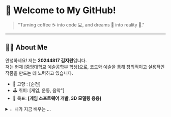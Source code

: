 # 🌟 Welcome to My GitHub!

> "Turning coffee ☕ into code 💻, and dreams 🌌 into reality 🚀."

---

## 🧑‍💻 About Me
안녕하세요! 저는 **20244817 김지원**입니다.  
저는 현재 [중앙대학교 예술공학부 학생]으로, 코드와 예술을 통해 창의적이고 실용적인 작품을 만드는 데 노력하고 있습니다.
- 🏡 고향 : [순천]  
- 🕹️ 취미: [게임, 운동, 음악"]  
- 🎯 목표: **[게임 소프트웨어 개발, 3D 모델링 응용]**

<details>
<summary>
  <img src="https://raw.githubusercontent.com/Tarikul-Islam-Anik/Animated-Fluent-Emojis/master/Emojis/Hand%20gestures/Eyes.png" alt="Eyes" width="2%" /> 내가 지금 배우는 ... 
</summary>
   <br>

<img src="https://img.shields.io/badge/Adobe-FF0000?style=flat-square&logo=Adobe&logoColor=white" width="8%"> <img src="https://img.shields.io/badge/Adobe Photoshop-31A8FF?style=flat-square&logo=Adobe Photoshop&logoColor=white" width="15.5%"> <img src="https://img.shields.io/badge/Adobe Illustrator-FF9A00?style=flat-square&logo=Adobe Illustrator&logoColor=white" width="15.5%"> <img src="https://img.shields.io/badge/Adobe Premiere Pro-9999FF?style=flat-square&logo=Adobe Premiere Pro&logoColor=white" width="17.5%"> <img src="https://img.shields.io/badge/Anaconda-44A833?style=flat-square&logo=Anaconda&logoColor=white" width="10.5%">
<br>
<img src="https://img.shields.io/badge/C-A8B9CC?style=flat-square&logo=C&logoColor=white" width="4.5%"> <img src="https://img.shields.io/badge/C++-00599C?style=flat-square&logo=C%2B%2B&logoColor=white" width="6.8%"> <img src="https://img.shields.io/badge/GitHub-181717?style=flat-square&logo=GitHub&logoColor=white" width="8.3%"> <img src="https://img.shields.io/badge/Google Colab-F9AB00?style=flat-square&logo=Google Colab&logoColor=white" width="`17.3%">
  
![js](https://img.shields.io/badge/Adobe-FF0000?style=flat-square&logo=Adobe&logoColor=white) ![html](https://img.shields.io/badge/HTML5-E34F26?style=for-the-badge&logo=html5&logoColor=white) ![css](https://img.shields.io/badge/CSS-239120?&style=for-the-badge&logo=css3&logoColor=white) ![react](https://img.shields.io/badge/React-20232A?style=for-the-badge&logo=react&logoColor=61DAFB)  
![MySQL](https://img.shields.io/badge/mysql-%2300f.svg?style=for-the-badge&logo=mysql&logoColor=white) ![java](https://img.shields.io/badge/Java-ED8B00?style=for-the-badge&logo=openjdk&logoColor=white) ![c](https://img.shields.io/badge/C-00599C?style=for-the-badge&logo=c&logoColor=white) ![python](https://img.shields.io/badge/Python-14354C?style=for-the-badge&logo=python&logoColor=white) ![kotlin](https://img.shields.io/badge/Kotlin-0095D5?&style=for-the-badge&logo=kotlin&logoColor=white) ![spring](https://img.shields.io/badge/Spring-6DB33F?style=for-the-badge&logo=spring&logoColor=white) 

</details>
